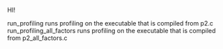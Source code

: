 HI!

run_profiling runs profiling on the executable that is compiled from p2.c
run_profiling_all_factors runs profiling on the executable that is compiled from p2_all_factors.c

